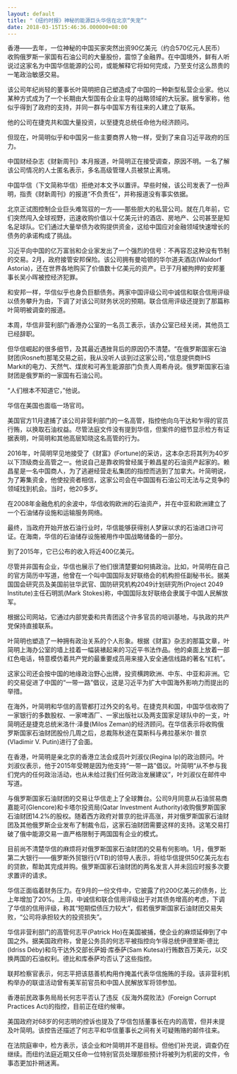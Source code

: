 ```yaml
---
layout: default
title: "《纽约时报》神秘的能源巨头华信在北京“失宠”"
date: 2018-03-15T15:46:36.000000+08:00
---
```


香港——去年，一位神秘的中国买家突然出资90亿美元（约合570亿元人民币）收购俄罗斯一家国有石油公司的大量股份，震惊了金融界。在中国境外，鲜有人听说过这家名为中国华信能源的公司，或能解释它将如何完成，乃至支付这么昂贵的一笔政治敏感交易。

该公司年纪尚轻的董事长叶简明把自己塑造成了中国的一种新型私营企业家。他以某种方式成为了一个长期由大型国有企业主导的战略领域的大玩家。据专家称，他似乎得到了政府的支持，并同一群与中国军方有往来的人建立了联系。

他的公司在捷克共和国大量投资，以至捷克总统任命他为经济顾问。

但现在，叶简明似乎和中国另一些主要商界人物一样，受到了来自习近平政府的压力。

中国财经杂志《财新周刊》本月报道，叶简明正在接受调查，原因不明。一名了解该公司情况的人士匿名表示，多名高级管理人员被禁止离境。

中国华信（下文简称华信）拒绝对本文予以置评。早些时候，该公司发表了一份声明，指责《财新周刊》的报道“不负责任”，并称报道没有事实依据。

北京正试图控制企业巨头难驾驭的一方——那些胆大的私营公司。就在几年前，它们突然闯入全球视野，迅速收购价值以十亿美元计的酒店、房地产、公司甚至是知名足球队。它们通过大量举债为收购提供资金，这给中国应对金融领域快速增长的债务的承诺构成了挑战。

习近平向中国的亿万富翁和企业家发出了一个强烈的信号：不再容忍这种没有节制的交易。2月，政府接管安邦保险。该公司拥有曼哈顿的华尔道夫酒店(Waldorf Astoria)，还在世界各地购买了价值数十亿美元的资产。已于7月被拘押的安邦董事长吴小晖被控经济犯罪。

和安邦一样，华信似乎也身负巨额债务。两家中国评级公司中诚信和联合信用评级以债务攀升为由，下调了对该公司财务状况的预期。联合信用评级还提到了那篇称叶简明被调查的报道。

本周，华信非营利部门香港办公室的一名员工表示，该办公室已经关闭，其他员工已经辞职。

但华信崛起的很多细节，及其最近遇挫背后的原因仍不清楚。“在俄罗斯国家石油财团(Rosneft)那笔交易之前，我从没听人谈到过这家公司，”信息提供商IHS Markit的电力、天然气、煤炭和可再生能源部门负责人周希舟说。俄罗斯国家石油财团是俄罗斯的一家国有石油公司。

“人们根本不知道它，”他说。

华信在美国也面临一场官司。

美国官方11月逮捕了该公司非营利部门的一名高管，指控他向乌干达和乍得的官员行贿，以换取石油权益。尽管法庭文件没有提到华信，但案件的细节显示检方有证据表明，叶简明和其他高层知晓这名高管的行为。

2016年，叶简明罕见地接受了《财富》(Fortune)的采访，这本杂志将其列为40岁以下顶级商业高管之一。他说自己是靠收购曾经属于赖昌星的石油资产起家的。赖昌星是一名中国商人，为了逃避经营走私集团的指控而逃到了加拿大。叶简明说，为了筹集资金，他使投资者相信，这家公司会在中国国有石油公司无法与之竞争的领域找到机会。当时，他20多岁。

在2008年金融危机的余波中，华信收购欧洲的石油资产，并在中亚和欧洲建立了一个石油储存设施和运输服务网络。

最终，当政府开始开放石油行业时，华信能够获得别人梦寐以求的石油进口许可证。在海南，华信的石油储存设施被用作中国战略储备的一部分。

到了2015年，它已公布的收入将近400亿美元。

尽管并非国有企业，华信也展示了他们很清楚要如何搞政治。比如，叶简明在自己的官方简历中写道，他曾在一个叫中国国际友好联络会的机构担任副秘书长。据美国国会研究员及美国前驻华武官、国防研究机构2049计划研究所(Project 2049 Institute)主任石明凯(Mark Stokes)称，中国国际友好联络会隶属于中国人民解放军。

根据公司网站，它通过内部党委和共青团这个许多官员的培训基地，与执政的共产党保持直接联系。

叶简明也塑造了一种拥有政治关系的个人形象。根据《财富》杂志的那篇文章，叶简明上海办公室的墙上挂着一幅装裱起来的习近平书法作品。他的桌面上放着一部红色电话，特意模仿着共产党的最重要成员用来接入安全通信线路的著名“红机”。

这家公司还会按中国的地缘政治野心出牌，投资横跨欧洲、中东、中亚和非洲。它的交易促进了中国的“一带一路”倡议，这是习近平为扩大中国海外影响力而提出的举措。

在海外，叶简明和华信的高管都打过外交的名号。在捷克共和国，中国华信收购了一家银行的多数股权、一家啤酒厂、一家出版社以及两支国家足球队中的一支，叶简明还是捷克总统米洛什·泽曼(Milos Zeman)的经济顾问。在华信表示将收购俄罗斯国家石油财团股份几周之后，总裁陈秋途在莫斯科与弗拉基米尔·普京(Vladimir V. Putin)进行了会面。

在香港，叶简明是亲北京的香港立法会成员叶刘淑仪(Regina Ip)的政治顾问。叶刘淑仪表示，他于2015年受聘是因为他支持“一带一路”倡议。叶简明“从不参与我们党内的任何政治活动，也从未给过我们任何政治发展建议”，叶刘淑仪在邮件中写道。

与俄罗斯国家石油财团的交易让华信走上了全球舞台。公司9月同意从石油贸易商嘉能可(Glencore)和卡塔尔投资局(Qatar Investment Authority)收购俄罗斯国家石油财团14.2%的股权。随着西方政府对普京的批评高涨，并对俄罗斯国家石油财团及其他俄罗斯企业发布了制裁令后，这家石油财团需要这样的支持。这笔交易打破了俄中能源交易一直严格限制于两国国有企业的模式。

目前尚不清楚华信的麻烦将对俄罗斯国家石油财团的交易有何影响。1月，俄罗斯第二大银行——俄罗斯外贸银行(VTB)的领导人表示，将给华信提供50亿美元左右的贷款，帮助其完成并购。俄罗斯国家石油财团的两名发言人并未回应时报多次要求置评的请求。

华信正面临着财务压力。在9月的一份文件中，它披露了约200亿美元的债务，比上年增加了20%。上周，中诚信和联合信用评级出于对其债务增高的考虑，下调了华信的信用评级，称其“短期偿债压力较大”，假若俄罗斯国家石油财团交易失败，“公司将承担较大的投资损失”。

华信非营利部门的高管何志平(Patrick Ho)在美国被捕，使企业的麻烦延伸到了中国之外。据美国政府称，曾是公务员的何志平被指控向乍得总统伊德里斯·德比(Idriss Déby)和乌干达外交部长萨姆·库泰萨(Sam Kutesa)行贿数百万美元，以交换两国的石油权利。德比和库泰萨均否认了这些指控。

联邦检察官表示，何志平把该慈善机构用作掩盖代表华信施贿的手段。该非营利机构举办的联谊活动曾有美军前官员和中国人民解放军将领参加。

香港前民政事务局局长何志平否认了违反《反海外腐败法》(Foreign Corrupt Practices Act)的指控，目前正在纽约候审。

美国政府对68岁的何志明的控诉也提及了华信包括董事长在内的高管，但并未提及叶简明。该控告还描述了何志平和华信董事长之间有关可疑贿赂的邮件往来。

在法院庭审中，检方表示，该企业和叶简明并不是目标。但他们补充说，调查仍在继续。而纽约法庭近期又任命一位特别官员处理那些预计将被列为机密的文件，令事态更加扑朔迷离。


